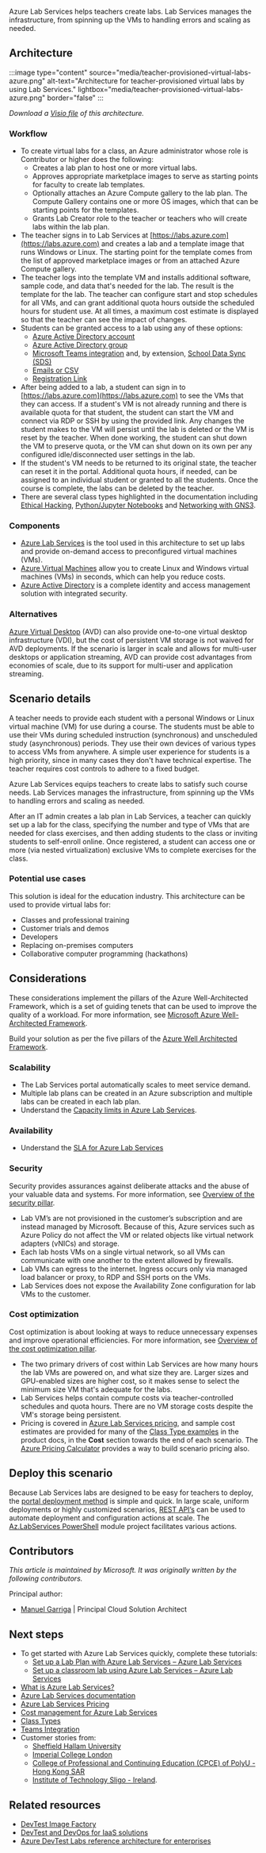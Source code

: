 Azure Lab Services helps teachers create labs. Lab Services manages the infrastructure, from spinning up the VMs to handling errors and scaling as needed.

## Architecture

:::image type="content" source="media/teacher-provisioned-virtual-labs-azure.png" alt-text="Architecture for teacher-provisioned virtual labs by using Lab Services." lightbox="media/teacher-provisioned-virtual-labs-azure.png" border="false" :::

*Download a [Visio file](https://arch-center.azureedge.net/US-1898940-teacher-provisioned-virtual-labs-azure.vsdx) of this architecture.*

### Workflow

- To create virtual labs for a class, an Azure administrator whose role is Contributor or higher does the following:
  - Creates a lab plan to host one or more virtual labs.
  - Approves appropriate marketplace images to serve as starting points for faculty to create lab templates.
  - Optionally attaches an Azure Compute gallery to the lab plan. The Compute Gallery contains one or more OS images, which that can be starting points for the templates.
  - Grants Lab Creator role to the teacher or teachers who will create labs within the lab plan.
- The teacher signs in to Lab Services at [https://labs.azure.com](https://labs.azure.com) and creates a lab and a template image that runs Windows or Linux. The starting point for the template comes from the list of approved marketplace images or from an attached Azure Compute gallery.
- The teacher logs into the template VM and installs additional software, sample code, and data that's needed for the lab. The result is the template for the lab. The teacher can configure start and stop schedules for all VMs, and can grant additional quota hours outside the scheduled hours for student use. At all times, a maximum cost estimate is displayed so that the teacher can see the impact of changes.
- Students can be granted access to a lab using any of these options:
  - [Azure Active Directory account](/azure/lab-services/tutorial-setup-classroom-lab#add-users-by-email-address)
  - [Azure Active Directory group](/azure/lab-services/how-to-configure-student-usage#add-users-from-an-azure-ad-group)
  - [Microsoft Teams integration](/azure/lab-services/how-to-get-started-create-lab-within-teams) and, by extension, [School Data Sync (SDS)](/schooldatasync/creating-class-teams-with-sds)
  - [Emails or CSV](/azure/lab-services/how-to-configure-student-usage#add-users-manually-from-emails-or-csv-file)
  - [Registration Link](/azure/lab-services/how-to-configure-student-usage#get-the-registration-link)
- After being added to a lab, a student can sign in to [https://labs.azure.com](https://labs.azure.com) to see the VMs that they can access. If a student's VM is not already running and there is available quota for that student, the student can start the VM and connect via RDP or SSH by using the provided link. Any changes the student makes to the VM will persist until the lab is deleted or the VM is reset by the teacher. When done working, the student can shut down the VM to preserve quota, or the VM can shut down on its own per any configured idle/disconnected user settings in the lab.
- If the student's VM needs to be returned to its original state, the teacher can reset it in the portal. Additional quota hours, if needed, can be assigned to an individual student or granted to all the students. Once the course is complete, the labs can be deleted by the teacher.
- There are several class types highlighted in the documentation including [Ethical Hacking](/azure/lab-services/class-types#ethical-hacking-with-hyper-v), [Python/Jupyter Notebooks](/azure/lab-services/class-types#python-and-jupyter-notebooks) and [Networking with GNS3](/azure/lab-services/class-types#networking-with-gns3).

### Components

- [Azure Lab Services](https://azure.microsoft.com/services/lab-services) is the tool used in this architecture to set up labs and provide on-demand access to preconfigured virtual machines (VMs).
- [Azure Virtual Machines](https://azure.microsoft.com/services/virtual-machines) allow you to create Linux and Windows virtual machines (VMs) in seconds, which can help you reduce costs.
- [Azure Active Directory](https://azure.microsoft.com/en-us/services/active-directory) is a complete identity and access management solution with integrated security.

### Alternatives

[Azure Virtual Desktop](https://azure.microsoft.com/services/virtual-desktop) (AVD) can also provide one-to-one virtual desktop infrastructure (VDI), but the cost of persistent VM storage is not waived for AVD deployments. If the scenario is larger in scale and allows for multi-user desktops or application streaming, AVD can provide cost advantages from economies of scale, due to its support for multi-user and application streaming.

## Scenario details

A teacher needs to provide each student with a personal Windows or Linux virtual machine (VM) for use during a course. The students must be able to use their VMs during scheduled instruction (synchronous) and unscheduled study (asynchronous) periods. They use their own devices of various types to access VMs from anywhere. A simple user experience for students is a high priority, since in many cases they don't have technical expertise. The teacher requires cost controls to adhere to a fixed budget.

Azure Lab Services equips teachers to create labs to satisfy such course needs. Lab Services manages the infrastructure, from spinning up the VMs to handling errors and scaling as needed.

After an IT admin creates a lab plan in Lab Services, a teacher can quickly set up a lab for the class, specifying the number and type of VMs that are needed for class exercises, and then adding students to the class or inviting students to self-enroll online. Once registered, a student can access one or more (via nested virtualization) exclusive VMs to complete exercises for the class.

### Potential use cases

This solution is ideal for the education industry. This architecture can be used to provide virtual labs for:

- Classes and professional training
- Customer trials and demos
- Developers
- Replacing on-premises computers
- Collaborative computer programming (hackathons)

## Considerations

These considerations implement the pillars of the Azure Well-Architected Framework, which is a set of guiding tenets that can be used to improve the quality of a workload. For more information, see [Microsoft Azure Well-Architected Framework](/azure/architecture/framework).

Build your solution as per the five pillars of the [Azure Well Architected Framework](/azure/architecture/framework).

### Scalability

- The Lab Services portal automatically scales to meet service demand.
- Multiple lab plans can be created in an Azure subscription and multiple labs can be created in each lab plan.
- Understand the [Capacity limits in Azure Lab Services](/azure/lab-services/capacity-limits).

### Availability

- Understand the [SLA for Azure Lab Services](https://azure.microsoft.com/support/legal/sla/lab-services)

### Security

Security provides assurances against deliberate attacks and the abuse of your valuable data and systems. For more information, see [Overview of the security pillar](/azure/architecture/framework/security/overview).

- Lab VM’s are not provisioned in the customer’s subscription and are instead managed by Microsoft. Because of this, Azure services such as Azure Policy do not affect the VM or related objects like virtual network adapters (vNICs) and storage.
- Each lab hosts VMs on a single virtual network, so all VMs can communicate with one another to the extent allowed by firewalls.
- Lab VMs can egress to the internet. Ingress occurs only via managed load balancer or proxy, to RDP and SSH ports on the VMs.
- Lab Services does not expose the Availability Zone configuration for lab VMs to the customer.

### Cost optimization

Cost optimization is about looking at ways to reduce unnecessary expenses and improve operational efficiencies. For more information, see [Overview of the cost optimization pillar](/azure/architecture/framework/cost/overview).

- The two primary drivers of cost within Lab Services are how many hours the lab VMs are powered on, and what size they are. Larger sizes and GPU-enabled sizes are higher cost, so it makes sense to select the minimum size VM that's adequate for the labs.
- Lab Services helps contain compute costs via teacher-controlled schedules and quota hours. There are no VM storage costs despite the VM's storage being persistent.
- Pricing is covered in [Azure Lab Services pricing](https://azure.microsoft.com/pricing/details/lab-services), and sample cost estimates are provided for many of the [Class Type examples](/azure/lab-services/class-types) in the product docs, in the **Cost** section towards the end of each scenario. The [Azure Pricing Calculator](https://azure.microsoft.com/pricing/calculator) provides a way to build scenario pricing also.

## Deploy this scenario

Because Lab Services labs are designed to be easy for teachers to deploy, the [portal deployment method](/azure/lab-services/how-to-manage-classroom-labs#create-a-classroom-lab) is simple and quick. In large scale, uniform deployments or highly customized scenarios, [REST API’s](/rest/api/labservices) can be used to automate deployment and configuration actions at scale. The [Az.LabServices PowerShell](https://github.com/Azure/azure-devtestlab/tree/master/samples/ClassroomLabs/Modules/Library) module project facilitates various actions.

## Contributors

*This article is maintained by Microsoft. It was originally written by the following contributors.*

Principal author:

- [Manuel Garriga](https://www.linkedin.com/in/manuelgarriga) | Principal Cloud Solution Architect

## Next steps

- To get started with Azure Lab Services quickly, complete these tutorials:
  - [Set up a Lab Plan with Azure Lab Services – Azure Lab Services](/azure/lab-services/tutorial-setup-lab-plan)
  - [Set up a classroom lab using Azure Lab Services – Azure Lab Services](/azure/lab-services/tutorial-setup-lab)
- [What is Azure Lab Services?](/azure/lab-services/lab-services-overview)
- [Azure Lab Services documentation](/azure/lab-services)
- [Azure Lab Services Pricing](https://azure.microsoft.com/pricing/details/lab-services)
- [Cost management for Azure Lab Services](/azure/lab-services/cost-management-guide)
- [Class Types](/azure/lab-services/class-types)
- [Teams Integration](/azure/lab-services/lab-services-within-teams-overview)
- Customer stories from:
  - [Sheffield Hallam University](https://customers.microsoft.com/story/1410363304401416399-sheffield-hallam-university-higher-education-azure-virtual-desktop)
  - [Imperial College London](https://customers.microsoft.com/story/1373865514221253184-imperial-college-london-higher-education-azure-virtual-desktop)
  - [College of Professional and Continuing Education (CPCE) of PolyU - Hong Kong SAR](https://news.microsoft.com/en-hk/2021/04/13/polyu-cpce-and-microsoft-hong-kong-launch-virtual-labs-for-limitless-learning)
  - [Institute of Technology Sligo - Ireland](https://pulse.microsoft.com/making-a-difference-en-ie/na/fa2-it-sligo-levelling-the-playing-field-in-education-with-cloud-technology-2).

## Related resources

- [DevTest Image Factory](../../solution-ideas/articles/dev-test-image-factory.yml)
- [DevTest and DevOps for IaaS solutions](../../solution-ideas/articles/dev-test-iaas.yml)
- [Azure DevTest Labs reference architecture for enterprises](../infrastructure/devtest-labs-reference-architecture.yml)
